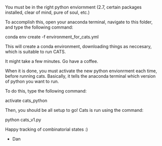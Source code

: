 You must be in the right python enviornment (2.7, certain packages installed, clear of mind, pure of soul, etc.)

To accomplish this, open your anaconda terminal, navigate to this folder, and type the following command:

conda env create -f environment_for_cats.yml

This will create a conda environment, downloading things as neccesary, which is suitable to run CATS.

It might take a few minutes.  Go have a coffee.

When it is done, you must activate the new python envionrment each time, before running cats.  Basically, it tells the anaconda terminal which version of python you want to run.

To do this, type the following command:

activate cats_python

Then, you should be all setup to go!  Cats is run using the command:

python cats_v1.py

Happy tracking of combinatorial states :)

 - Dan